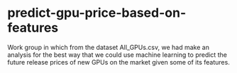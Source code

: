 # predict-gpu-price-based-on-features

Work group in which from the dataset All_GPUs.csv, we had make an analysis for the best way that we could use machine learning to predict the future release prices of new GPUs on the market given some of its features.

